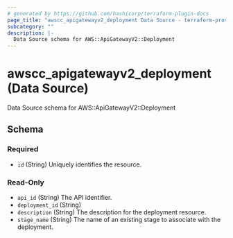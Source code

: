 ```yaml
---
# generated by https://github.com/hashicorp/terraform-plugin-docs
page_title: "awscc_apigatewayv2_deployment Data Source - terraform-provider-awscc"
subcategory: ""
description: |-
  Data Source schema for AWS::ApiGatewayV2::Deployment
---
```


# awscc_apigatewayv2_deployment (Data Source)

Data Source schema for AWS::ApiGatewayV2::Deployment



<!-- schema generated by tfplugindocs -->
## Schema

### Required

- `id` (String) Uniquely identifies the resource.

### Read-Only

- `api_id` (String) The API identifier.
- `deployment_id` (String)
- `description` (String) The description for the deployment resource.
- `stage_name` (String) The name of an existing stage to associate with the deployment.
